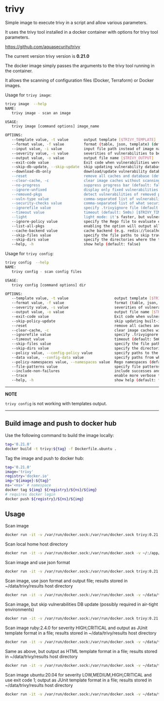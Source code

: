 # trivy
Simple image to execute trivy in a script and allow various parameters. 

It uses the trivy tool installed in a docker container with options for trivy tool parameters.

https://github.com/aquasecurity/trivy

The current version trivy version is **0.21.0**

The docker image simply passes the arguments to the trivy tool running in the container.

It allows the scanning of configuration files (Docker, Terraform) or Docker images.

Usage for `trivy image`:

```bash
trivy image  --help
NAME:
   trivy image - scan an image

USAGE:
   trivy image [command options] image_name

OPTIONS:
   --template value, -t value       output template [$TRIVY_TEMPLATE]
   --format value, -f value         format (table, json, template) (default: "table") [$TRIVY_FORMAT]
   --input value, -i value          input file path instead of image name [$TRIVY_INPUT]
   --severity value, -s value       severities of vulnerabilities to be displayed (comma separated) (default: "UNKNOWN,LOW,MEDIUM,HIGH,CRITICAL") [$TRIVY_SEVERITY]
   --output value, -o value         output file name [$TRIVY_OUTPUT]
   --exit-code value                Exit code when vulnerabilities were found (default: 0) [$TRIVY_EXIT_CODE]
   --skip-db-update, --skip-update  skip updating vulnerability database (default: false) [$TRIVY_SKIP_UPDATE, $TRIVY_SKIP_DB_UPDATE]
   --download-db-only               download/update vulnerability database but don't run a scan (default: false) [$TRIVY_DOWNLOAD_DB_ONLY]
   --reset                          remove all caches and database (default: false) [$TRIVY_RESET]
   --clear-cache, -c                clear image caches without scanning (default: false) [$TRIVY_CLEAR_CACHE]
   --no-progress                    suppress progress bar (default: false) [$TRIVY_NO_PROGRESS]
   --ignore-unfixed                 display only fixed vulnerabilities (default: false) [$TRIVY_IGNORE_UNFIXED]
   --removed-pkgs                   detect vulnerabilities of removed packages (only for Alpine) (default: false) [$TRIVY_REMOVED_PKGS]
   --vuln-type value                comma-separated list of vulnerability types (os,library) (default: "os,library") [$TRIVY_VULN_TYPE]
   --security-checks value          comma-separated list of what security issues to detect (vuln,config) (default: "vuln") [$TRIVY_SECURITY_CHECKS]
   --ignorefile value               specify .trivyignore file (default: ".trivyignore") [$TRIVY_IGNOREFILE]
   --timeout value                  timeout (default: 5m0s) [$TRIVY_TIMEOUT]
   --light                          light mode: it's faster, but vulnerability descriptions and references are not displayed (default: false) [$TRIVY_LIGHT]
   --ignore-policy value            specify the Rego file to evaluate each vulnerability [$TRIVY_IGNORE_POLICY]
   --list-all-pkgs                  enabling the option will output all packages regardless of vulnerability (default: false) [$TRIVY_LIST_ALL_PKGS]
   --cache-backend value            cache backend (e.g. redis://localhost:6379) (default: "fs") [$TRIVY_CACHE_BACKEND]
   --skip-files value               specify the file paths to skip traversal [$TRIVY_SKIP_FILES]
   --skip-dirs value                specify the directories where the traversal is skipped [$TRIVY_SKIP_DIRS]
   --help, -h                       show help (default: false)
```

Usage for `trivy config`:

```bash
trivy config  --help
NAME:
   trivy config - scan config files

USAGE:
   trivy config [command options] dir

OPTIONS:
   --template value, -t value                     output template [$TRIVY_TEMPLATE]
   --format value, -f value                       format (table, json, template) (default: "table") [$TRIVY_FORMAT]
   --severity value, -s value                     severities of vulnerabilities to be displayed (comma separated) (default: "UNKNOWN,LOW,MEDIUM,HIGH,CRITICAL") [$TRIVY_SEVERITY]
   --output value, -o value                       output file name [$TRIVY_OUTPUT]
   --exit-code value                              Exit code when vulnerabilities were found (default: 0) [$TRIVY_EXIT_CODE]
   --skip-policy-update                           skip updating built-in policies (default: false) [$TRIVY_SKIP_POLICY_UPDATE]
   --reset                                        remove all caches and database (default: false) [$TRIVY_RESET]
   --clear-cache, -c                              clear image caches without scanning (default: false) [$TRIVY_CLEAR_CACHE]
   --ignorefile value                             specify .trivyignore file (default: ".trivyignore") [$TRIVY_IGNOREFILE]
   --timeout value                                timeout (default: 5m0s) [$TRIVY_TIMEOUT]
   --skip-files value                             specify the file paths to skip traversal [$TRIVY_SKIP_FILES]
   --skip-dirs value                              specify the directories where the traversal is skipped [$TRIVY_SKIP_DIRS]
   --policy value, --config-policy value          specify paths to the Rego policy files directory, applying config files [$TRIVY_POLICY]
   --data value, --config-data value              specify paths from which data for the Rego policies will be recursively loaded [$TRIVY_DATA]
   --policy-namespaces value, --namespaces value  Rego namespaces (default: "users") [$TRIVY_POLICY_NAMESPACES]
   --file-patterns value                          specify file patterns [$TRIVY_FILE_PATTERNS]
   --include-non-failures                         include successes and exceptions (default: false) [$TRIVY_INCLUDE_NON_FAILURES]
   --trace                                        enable more verbose trace output for custom queries (default: false) [$TRIVY_TRACE]
   --help, -h                                     show help (default: false)

```

---
**NOTE**

`trivy config` is not working with templates output.  

---


## Build image and push to docker hub
Use the following command to build the image locally:

```bash
tag='0.21.0'
docker build -t trivy:${tag} -f Dockerfile.ubuntu .
```

Tag the image and push to docker hub:

```bash
tag='0.21.0'
image='trivy'
registry='docker.io'
img="${image}:${tag}"
ns='<ns>' # namespace
docker tag ${img} ${registry}/${ns}/${img}
# requires docker login
docker push ${registry}/${ns}/${img}
```

## Usage

Scan image
```bash
docker run -it -v /var/run/docker.sock:/var/run/docker.sock trivy:0.21.0 image alpine:3.14
```

Scan local home host directory
```bash
docker run -it -v /var/run/docker.sock:/var/run/docker.sock -v ~/:/app/host-home trivy:0.21.0 config ./host-home
```

Scan image and use json format
```bash
docker run -it -v /var/run/docker.sock:/var/run/docker.sock trivy:0.21.0 image alpine:3.14 --format json
```

Scan image, use json format and output file; results stored in ~/data/trivy/results host directory 
```bash
docker run -it -v /var/run/docker.sock:/var/run/docker.sock -v ~/data/trivy/results:/app/results trivy:0.21.0 image alpine:3.14 --format json --output ./results/results.json
```

Scan image, but skip vulnerabilities DB update (possibly required in air-tight environments)
```bash
docker run -it -v /var/run/docker.sock:/var/run/docker.sock trivy:0.21.0 image alpine:3.14 --skib-db-update
```


Scan image ruby:2.4.0 for severity HIGH,CRITICAL and output as JUnit template format in a file; 
results stored in ~/data/trivy/results host directory 
```bash
docker run -it -v /var/run/docker.sock:/var/run/docker.sock -v ~/data/trivy/results:/app/results trivy:0.21.0 image ruby:2.4.0 --format template --template @contrib/junit.tpl --output ./results/results.xml --severity HIGH,CRITICAL
```


Same as above, but output as HTML template format in a file; 
results stored in ~/data/trivy/results host directory 
```bash
docker run -it -v /var/run/docker.sock:/var/run/docker.sock -v ~/data/trivy/results:/app/results trivy:0.21.0 image ruby:2.4.0 --format template --template @contrib/html.tpl --output ./results/results.html --severity HIGH,CRITICAL
```


Scan image ubuntu:20.04 for severity LOW,MEDIUM,HIGH,CRITICAL and use exit code 1; output as JUnit template format in a file; 
results stored in ~/data/trivy/results host directory 
```bash
docker run -it -v /var/run/docker.sock:/var/run/docker.sock -v ~/data/trivy/results:/app/results trivy:0.21.0 image ubuntu:20.04 --format template --template @contrib/junit.tpl --output ./results/results.xml --severity LOW,MEDIUM,HIGH,CRITICAL --exit-code 1
```
